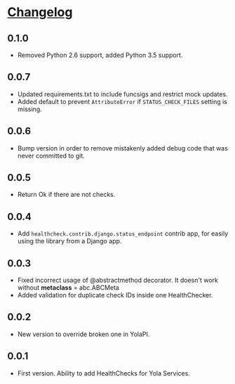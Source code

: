 # [Changelog](https://github.com/yola/healthcheck)

## 0.1.0
* Removed Python 2.6 support, added Python 3.5 support.

## 0.0.7
* Updated requirements.txt to include funcsigs and restrict mock updates.
* Added default to prevent `AttributeError` if `STATUS_CHECK_FILES` setting is missing.

## 0.0.6
* Bump version in order to remove mistakenly added debug code that was never
  committed to git.

## 0.0.5
* Return Ok if there are not checks.

## 0.0.4
* Add `healthcheck.contrib.django.status_endpoint` contrib app, for easily
  using the library from a Django app.

## 0.0.3
* Fixed incorrect usage of @abstractmethod decorator. It doesn't work without
  __metaclass__ = abc.ABCMeta
* Added validation for duplicate check IDs inside one HealthChecker.

## 0.0.2
* New version to override broken one in YolaPI.

## 0.0.1
* First version. Ability to add HealthChecks for Yola Services.
